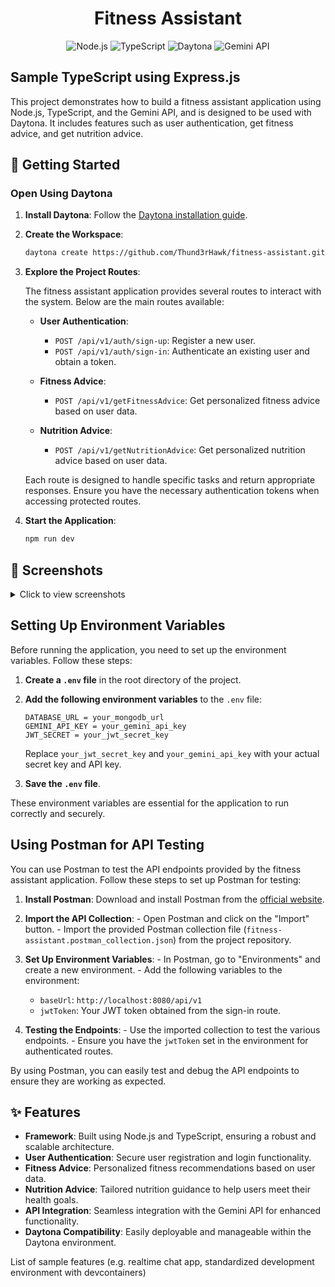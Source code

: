 <div align="center">

# Fitness Assistant

![Node.js](https://img.shields.io/badge/Node.js-339933?style=for-the-badge&logo=nodedotjs&logoColor=white)
![TypeScript](https://img.shields.io/badge/TypeScript-007ACC?style=for-the-badge&logo=typescript&logoColor=white)
![Daytona](https://img.shields.io/badge/Daytona-000000?style=for-the-badge&logo=daytona&logoColor=white)
![Gemini API](https://img.shields.io/badge/Gemini%20API-FF4500?style=for-the-badge&logo=gemini&logoColor=white)

</div>

## Sample TypeScript using Express.js

This project demonstrates how to build a fitness assistant application using Node.js, TypeScript, and the Gemini API, and is designed to be used with Daytona. It includes features such as user authentication, get fitness advice, and get nutrition advice.

## 🚀 Getting Started

### Open Using Daytona

1. **Install Daytona**: Follow the [Daytona installation guide](https://www.daytona.io/docs/installation/installation/).
2. **Create the Workspace**:

   ```bash
   daytona create https://github.com/Thund3rHawk/fitness-assistant.git
   ```

3. **Explore the Project Routes**:

   The fitness assistant application provides several routes to interact with the system. Below are the main routes available:

   - **User Authentication**:

     - `POST /api/v1/auth/sign-up`: Register a new user.
     - `POST /api/v1/auth/sign-in`: Authenticate an existing user and obtain a token.

   - **Fitness Advice**:

     - `POST /api/v1/getFitnessAdvice`: Get personalized fitness advice based on user data.

   - **Nutrition Advice**:
     - `POST /api/v1/getNutritionAdvice`: Get personalized nutrition advice based on user data.

   Each route is designed to handle specific tasks and return appropriate responses. Ensure you have the necessary authentication tokens when accessing protected routes.

4. **Start the Application**:
   ```bash
   npm run dev
   ```
## 📸 Screenshots
<details>
<summary>Click to view screenshots</summary>
   <img width="1710" alt="Screenshot 2024-12-17 at 12 48 47 AM" src="https://github.com/user-attachments/assets/0858a12a-25cb-41b1-971c-ee0673947580" />
   
   <img width="1710" alt="Screenshot 2024-12-17 at 12 50 42 AM" src="https://github.com/user-attachments/assets/d6f97517-036a-46bf-b403-cc68a13a147b" />
   
   <img width="1710" alt="Screenshot 2024-12-17 at 12 52 16 AM" src="https://github.com/user-attachments/assets/2634d222-2ccc-4f39-9d59-0f98b1a2682c" />   
   
   <img width="1710" alt="Screenshot 2024-12-17 at 1 42 20 AM" src="https://github.com/user-attachments/assets/fbc66cc6-6615-4690-89fb-3ddfd33498ba" />

</details>


## Setting Up Environment Variables

Before running the application, you need to set up the environment variables. Follow these steps:

1. **Create a `.env` file** in the root directory of the project.
2. **Add the following environment variables** to the `.env` file:

    ```plaintext
    DATABASE_URL = your_mongodb_url
    GEMINI_API_KEY = your_gemini_api_key
    JWT_SECRET = your_jwt_secret_key
    ```

   Replace `your_jwt_secret_key` and `your_gemini_api_key` with your actual secret key and API key.

3. **Save the `.env` file**.

These environment variables are essential for the application to run correctly and securely.

## Using Postman for API Testing

You can use Postman to test the API endpoints provided by the fitness assistant application. Follow these steps to set up Postman for testing:

   1. **Install Postman**: Download and install Postman from the [official website](https://www.postman.com/downloads/).
   
   2. **Import the API Collection**:
    - Open Postman and click on the "Import" button.
    - Import the provided Postman collection file (`fitness-assistant.postman_collection.json`) from the project repository.
   
   3. **Set Up Environment Variables**:
    - In Postman, go to "Environments" and create a new environment.
    - Add the following variables to the environment:
      - `baseUrl`: `http://localhost:8080/api/v1`
      - `jwtToken`: Your JWT token obtained from the sign-in route.
   
   4. **Testing the Endpoints**:
    - Use the imported collection to test the various endpoints.
    - Ensure you have the `jwtToken` set in the environment for authenticated routes.

By using Postman, you can easily test and debug the API endpoints to ensure they are working as expected.

## ✨ Features
- **Framework**: Built using Node.js and TypeScript, ensuring a robust and scalable architecture.
- **User Authentication**: Secure user registration and login functionality.
- **Fitness Advice**: Personalized fitness recommendations based on user data.
- **Nutrition Advice**: Tailored nutrition guidance to help users meet their health goals.
- **API Integration**: Seamless integration with the Gemini API for enhanced functionality.
- **Daytona Compatibility**: Easily deployable and manageable within the Daytona environment.

List of sample features (e.g. realtime chat app, standardized development environment with devcontainers)
